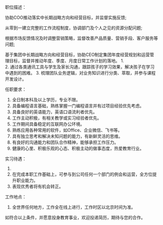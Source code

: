 职位描述：


协助COO推动落实中长期战略方向和经营目标，并监督实施反馈;

从零到一建立完整的工作流程制度，协调部门及个人之见的资源分配问题;

根据市场反馈情况及时调整营销策略，监督改善产品质量、营销手段、客户服务等问题;

基于集团中长期战略方向和经营目标，协助CEO制定集团年度经营规划和运营管理目标，监督并推动年度、季度、月度日常工作计划的落地。
1.  
2.  通过各类通讯工具与学生及家长沟通，跟踪孩子的学习效果，解决孩子在学习中遇到的困难。
3.  梳理团队业务逻辑，对业务知识进行分类、萃取，并参与课程开发设计。


任职要求：

1.  全日制本科及以上学历，专业不限。
2.  具备编程语言基础，熟练掌握一门编程语言并有过项目经验优先考虑。
3.  具备良好的英语能力，英语口语流利者优先。
4.  工作主动积极，有相关教学或实习经验者优先。
5.  工作期间具备稳定的互联网办公环境。
6.  熟练应用各种常用的软件，如Office、企业微信、飞书等。
7.  具有独立思考和解决未知问题的能力，有新鲜灵活的思维。
8.  有良好的沟通能力和团队合作精神，能够承担工作压力。
9.  健康的心里、积极乐观的心态、积极主动的做事态度，热爱教育行业。


实习待遇：

1.  
2.  在完成本职工作基础上，可参与到公司任何一个部门的例会和运营，全方位提升职业能力。
3.  表现优秀者将有机会转正。

工作地点：

1. 全世界任何地方，工作全在线上进行，工作时区以北京时间为准。

如符合以上条件，并愿意投身教育事业，欢迎投递简历，期待与您的合作。


